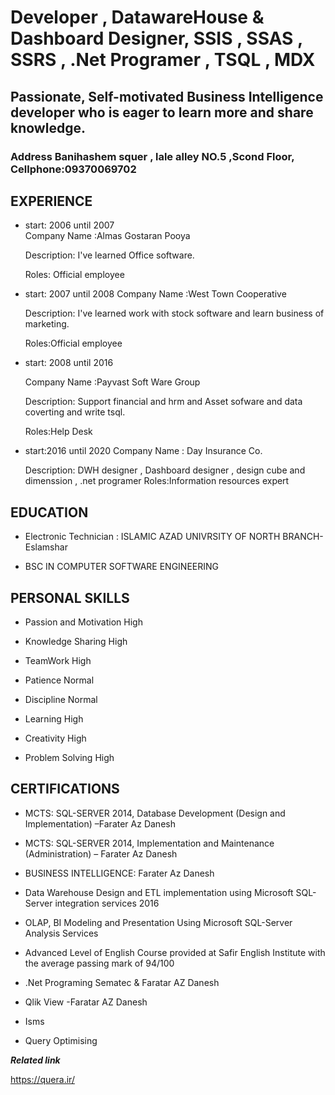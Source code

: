 
#    Developer  ,  DatawareHouse &  Dashboard   Designer,   SSIS , SSAS , SSRS , .Net Programer  , TSQL ,  MDX                                                   
##   Passionate, Self-motivated Business Intelligence developer who is eager to learn more and share knowledge.    
###   Address  Banihashem squer , lale alley NO.5 ,Scond Floor, Cellphone:09370069702                                                         

##  EXPERIENCE

- start: 2006 until 2007                                                                                                                                                                                       
   Company Name :Almas Gostaran Pooya
   
   Description: I've learned Office software.
   
   Roles: Official employee
   
- start: 2007 until 2008
   Company Name :West Town Cooperative
   
   Description: I've learned work with stock software and learn business of marketing.
   
   Roles:Official employee


- start: 2008 until 2016

   Company Name :Payvast Soft Ware Group 
   
   Description: Support financial and hrm and Asset sofware and data coverting and write tsql.
   
   Roles:Help Desk
   
- start:2016 until  2020
   Company Name : Day Insurance Co.
   
   Description: DWH designer , Dashboard designer  , design cube and dimenssion , .net programer
   Roles:Information resources expert
 
 
 ##  EDUCATION
 
 - Electronic Technician : ISLAMIC AZAD UNIVRSITY OF NORTH BRANCH-Eslamshar  
 
 -  BSC IN COMPUTER SOFTWARE ENGINEERING

## PERSONAL SKILLS

- Passion and Motivation  High

- Knowledge Sharing      High

- TeamWork               High

- Patience               Normal

- Discipline             Normal

- Learning               High

- Creativity             High

- Problem Solving        High

## CERTIFICATIONS

- MCTS: SQL-SERVER 2014, Database Development (Design and Implementation) –Farater Az Danesh

- MCTS: SQL-SERVER 2014, Implementation and Maintenance (Administration) – Farater Az Danesh

- BUSINESS INTELLIGENCE: Farater Az Danesh

- Data Warehouse Design and ETL implementation using Microsoft SQL-Server integration
   services 2016

- OLAP, BI Modeling and Presentation Using Microsoft SQL-Server Analysis Services

- Advanced Level of English Course provided at Safir English Institute with the average passing mark of 94/100 

- .Net Programing   Sematec & Faratar AZ Danesh

- Qlik View    -Faratar AZ Danesh

- Isms

- Query Optimising

 ***_Related link_*** 


https://quera.ir/



